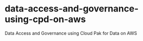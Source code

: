 # data-access-and-governance-using-cpd-on-aws
Data Access and Governance using Cloud Pak for Data on AWS
